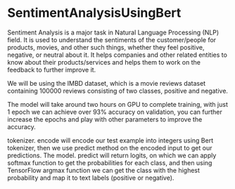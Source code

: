 # SentimentAnalysisUsingBert

Sentiment Analysis is a major task in Natural Language Processing (NLP) field. It is used to understand the sentiments of the customer/people for products, movies, and other such things, whether they feel positive, negative, or neutral about it. It helps companies and other related entities to know about their products/services and helps them to work on the feedback to further improve it.

We will be using the IMBD dataset, which is a movie reviews dataset containing 100000 reviews consisting of two classes, positive and negative.

The model will take around two hours on GPU to complete training, with just 1 epoch we can achieve over 93% accuracy on validation, you can further increase the epochs and play with other parameters to improve the accuracy.

tokenizer. encode will encode our test example into integers using Bert tokenizer, then we use predict method on the encoded input to get our predictions. The model. predict will return logits, on which we can apply softmax function to get the probabilities for each class, and then using TensorFlow argmax function we can get the class with the highest probability and map it to text labels (positive or negative).
